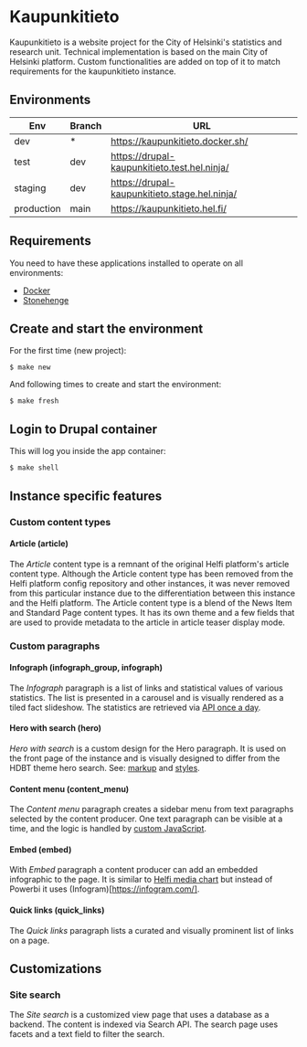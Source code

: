 # Kaupunkitieto

Kaupunkitieto is a website project for the City of Helsinki's statistics and research unit. Technical implementation is based on the main City of Helsinki platform. Custom functionalities are added on top of it to match requirements for the kaupunkitieto instance.

## Environments

Env | Branch   | URL
--- |----------| ----------- 
dev | *        |  https://kaupunkitieto.docker.sh/
test | dev      |  https://drupal-kaupunkitieto.test.hel.ninja/
staging | dev      |  https://drupal-kaupunkitieto.stage.hel.ninja/
production | main | https://kaupunkitieto.hel.fi/

## Requirements

You need to have these applications installed to operate on all environments:

- [Docker](https://github.com/druidfi/guidelines/blob/master/docs/docker.md)
- [Stonehenge](https://github.com/druidfi/stonehenge)

## Create and start the environment

For the first time (new project):

``
$ make new
``

And following times to create and start the environment:

``
$ make fresh
``

## Login to Drupal container

This will log you inside the app container:

```
$ make shell
```

## Instance specific features

### Custom content types

#### Article (article)

The _Article_ content type is a remnant of the original Helfi platform's article content type. Although the Article content type has been removed from the Helfi platform config repository and other instances, it was never removed from this particular instance due to the differentiation between this instance and the Helfi platform. The Article content type is a blend of the News Item and Standard Page content types. It has its own theme and a few fields that are used to provide metadata to the article in article teaser display mode.

### Custom paragraphs

#### Infograph (infograph_group, infograph)

The _Infograph_ paragraph is a list of links and statistical values of various statistics. The list is presented in a carousel and is visually rendered as a tiled fact slideshow. The statistics are retrieved via  [API once a day](https://github.com/City-of-Helsinki/drupal-kaupunkitieto/blob/f30eec98e4cd7ce1436ea0205dad9bb8cfcf5c6b/public/modules/custom/kaupunkitieto_infograph/src/Commands/Infograph.php).

#### Hero with search (hero)

_Hero with search_ is a custom design for the Hero paragraph. It is used on the front page of the instance and is visually designed to differ from the HDBT theme hero search. See: [markup](https://github.com/City-of-Helsinki/drupal-kaupunkitieto/blob/050fa230cb3a91675a438211c1f3d9d960e97a14/public/themes/custom/hdbt_subtheme/templates/paragraph/paragraph--hero--with-search.html.twig) and [styles](https://github.com/City-of-Helsinki/drupal-kaupunkitieto/blob/77b5477ff1c8b6705d4eb118d7c6c1aed5a0423a/public/themes/custom/hdbt_subtheme/src/scss/06_components/paragraphs/_hero.scss).

#### Content menu (content_menu)

The _Content menu_ paragraph creates a sidebar menu from text paragraphs selected by the content producer. One text paragraph can be visible at a time, and the logic is handled by [custom JavaScript](https://github.com/City-of-Helsinki/drupal-kaupunkitieto/blob/dcb98476f49cd7ebf0578fd5529a4976fa5da283/public/themes/custom/hdbt_subtheme/src/js/contentMenu.js).

#### Embed (embed)

With _Embed_ paragraph a content producer can add an embedded infographic to the page. It is similar to [Helfi media chart](https://github.com/City-of-Helsinki/drupal-helfi-platform-config/tree/main/modules/helfi_media_chart) but instead of Powerbi it uses (Infogram)[https://infogram.com/].

#### Quick links (quick_links)

The _Quick links_ paragraph lists a curated and visually prominent list of links on a page.

## Customizations

### Site search

The _Site search_ is a customized view page that uses a database as a backend. The content is indexed via Search API. The search page uses facets and a text field to filter the search.
